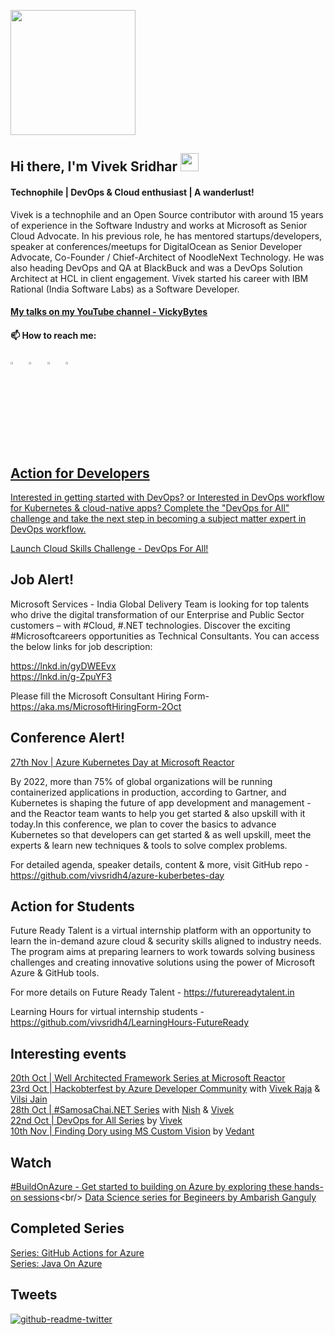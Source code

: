 <p align="left">
  <img width="200" height="200" src="https://drive.google.com/thumbnail?id=180x0d9UBnjWVPexLIshWzmuNgqHULf5w">
</p>

## Hi there, I'm Vivek Sridhar <img src="https://github.com/sciencepal/sciencepal/blob/master/assets/Hi.gif" width="29px">

#### Technophile | DevOps & Cloud enthusiast | A wanderlust!

Vivek is a technophile and an Open Source contributor with around 15 years of experience in the Software Industry and works at Microsoft as Senior Cloud Advocate. In his previous role, he has mentored startups/developers, speaker at conferences/meetups for DigitalOcean as Senior Developer Advocate, Co-Founder / Chief-Architect of NoodleNext Technology. He was also heading DevOps and QA at BlackBuck and was a DevOps Solution Architect at HCL in client engagement. Vivek started his career with IBM Rational (India Software Labs) as a Software Developer.

#### [My talks on my YouTube channel - VickyBytes](https://www.youtube.com/channel/UCdBGGfTge-s8rW00YmSza4g)

#### 📫 How to reach me:
  
[<img src="https://img.icons8.com/color/48/000000/twitter.png" width="3.5%"/>](https://twitter.com/vivek_sridhar)  &nbsp; [<img src="https://img.icons8.com/color/48/000000/linkedin.png" width="3.5%"/>](https://www.linkedin.com/in/vivsridh/)  &nbsp; [<img src="https://img.icons8.com/fluent/48/000000/instagram-new.png" width="3.5%"/>](https://www.instagram.com/vivsridh/)  &nbsp; 
<a href="mailto:vivek@vickybytes.com"> <img src="https://img.icons8.com/fluent/48/000000/gmail.png" width="3.5%"/>
  
## Action for Developers

Interested in getting started with DevOps? or Interested in DevOps workflow for Kubernetes & cloud-native apps? Complete the "DevOps for All" challenge and take the next step in becoming a subject matter expert in DevOps workflow.

[Launch Cloud Skills Challenge - DevOps For All!](https://docs.microsoft.com/en-us/learn/challenges?id=0171c397-b0f6-4b0a-882e-de9c9cba2999&wt.mc_id=checkin_#AzureHappyHours_webpage_reactor)
  
## Job Alert!

Microsoft Services - India Global Delivery Team is looking for top talents who drive the digital transformation of our Enterprise and Public Sector customers – with #Cloud, #.NET technologies. Discover the exciting #Microsoftcareers opportunities as Technical Consultants. You can access the below links for job description:
  
https://lnkd.in/gyDWEEvx <br/>
https://lnkd.in/g-ZpuYF3
  
Please fill the Microsoft Consultant Hiring Form- https://aka.ms/MicrosoftHiringForm-2Oct
  
## Conference Alert!

[27th Nov | Azure Kubernetes Day at Microsoft Reactor](https://www.meetup.com/microsoft-reactor-bengaluru/events/281500483/)
  
By 2022, more than 75% of global organizations will be running containerized applications in production, according to Gartner, and Kubernetes is shaping the future of app development and management - and the Reactor team wants to help you get started & also upskill with it today.In this conference, we plan to cover the basics to advance Kubernetes so that developers can get started & as well upskill, meet the experts & learn new techniques & tools to solve complex problems.

For detailed agenda, speaker details, content & more, visit GitHub repo - https://github.com/vivsridh4/azure-kuberbetes-day
  
## Action for Students

Future Ready Talent is a virtual internship platform with an opportunity to learn the in-demand azure cloud & security skills aligned to industry needs. The program aims at preparing learners to work towards solving business challenges and creating innovative solutions using the power of Microsoft Azure & GitHub tools.

For more details on Future Ready Talent - https://futurereadytalent.in

Learning Hours for virtual internship students - https://github.com/vivsridh4/LearningHours-FutureReady
  
## Interesting events

[20th Oct  | Well Architected Framework Series at Microsoft Reactor](https://developer.microsoft.com/en-us/reactor/eventseries/WellArchIndia)<br/>
[23rd Oct  | Hackobterfest by Azure Developer Community](https://www.meetup.com/azure-developer-community-tumkur/events/281466698/?_xtd=gqFyqTI2NDA3MDQ1NqFwo2FwaQ&from=ref) with [Vivek Raja](https://twitter.com/VivekRaja007) & [Vilsi Jain](https://twitter.com/VilsiJ) <br/>
[28th Oct  | #SamosaChai.NET Series](https://developer.microsoft.com/en-us/reactor/eventseries/SamosaChaiNET) with [Nish](https://twitter.com/nishanil) & [Vivek](https://twitter.com/vivek_sridhar) <br/>
[22nd Oct  | DevOps for All Series](https://developer.microsoft.com/en-us/reactor/eventseries/AzureHappyHours) by [Vivek](https://twitter.com/vivek_sridhar)<br/>
[10th Nov  | Finding Dory using MS Custom Vision](https://www.meetup.com/microsoft-reactor-bengaluru/events/281496525/?isFirstPublish=true) by [Vedant](https://twitter.com/Vedant_Bahel)
  
## Watch
  
[#BuildOnAzure - Get started to building on Azure by exploring these hands-on sessions](https://youtube.com/playlist?list=PLHliAWPfQr8zThK0p1FvaNh4sdkJl4_3_)<br/>
[Data Science series for Begineers by Ambarish Ganguly](https://www.youtube.com/c/ambarishg/featured)
## Completed Series

[Series: GitHub Actions for Azure](GitHub_Actions_Series) <br/>
[Series: Java On Azure](Java_On_Azure) <br/>
  
## Tweets

[![github-readme-twitter](https://github-readme-twitter.gazf.vercel.app/api?id=vivek_sridhar&layout=wide)](https://twitter.com/vivek_sridhar)

